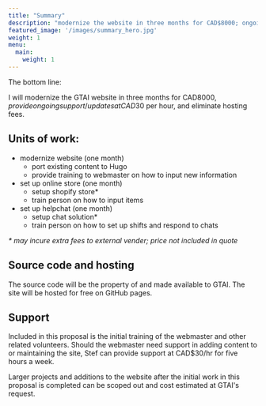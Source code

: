```yaml
---
title: "Summary"
description: "modernize the website in three months for CAD$8000; ongoing support/updates at CAD$30 per hour; no hosting fees"
featured_image: '/images/summary_hero.jpg'
weight: 1
menu:
  main:
    weight: 1
---
```


The bottom line: 

I will modernize the GTAI website in three months for CAD$8000, provide ongoing support/updates at CAD$30 per hour, and eliminate hosting fees.

<!--more-->

## Units of work:

- modernize website (one month)
  - port existing content to Hugo
  - provide training to webmaster on how to input new information
- set up online store (one month)
  - setup shopify store*
  - train person on how to input items
- set up helpchat (one month)
  - setup chat solution*
  - train person on how to set up shifts and respond to chats

_\* may incure extra fees to external vender; price not included in quote_

## Source code and hosting

The source code will be the property of and made available to GTAI. The site will be hosted for free on GitHub pages.

## Support

Included in this proposal is the initial training of the webmaster and other related volunteers. Should the webmaster need support in adding content to or maintaining the site, Stef can provide support at CAD$30/hr for five hours a week.

Larger projects and additions to the website after the initial work in this proposal is completed can be scoped out and cost estimated at GTAI's request.